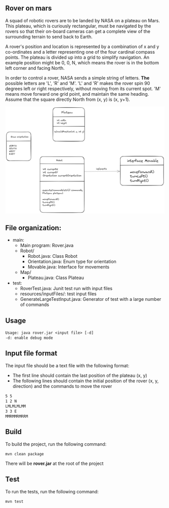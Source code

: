 ## Rover on mars
A squad of robotic rovers are to be landed by NASA on a plateau on Mars. This plateau, which is curiously rectangular, must be navigated by the rovers so that their on-board cameras can get a complete view of the surrounding terrain to send back to Earth.

A rover's position and location is represented by a combination of x and y
co-ordinates and a letter representing one of the four cardinal compass
points. The plateau is divided up into a grid to simplify navigation. An
example position might be 0, 0, N, which means the rover is in the bottom
left corner and facing North.

In order to control a rover, NASA sends a simple string of letters. **The**
possible letters are 'L', 'R' and 'M'. 'L' and 'R' makes the rover spin 90
degrees left or right respectively, without moving from its current spot.
'M' means move forward one grid point, and maintain the same heading.
Assume that the square directly North from (x, y) is (x, y+1).

![alt text](diagramme.png)
## File organization:
- main:
  - Main program: Rover.java
  - Robot/
    - Robot.java: Class Robot
    - Orientation.java: Enum type for orientation
    - Movable.java: Interface for movements
  - Map/
    - Plateau.java: Class Plateau
-  test:
   -  RoverTest.java: Junit test run with input files
   -  resources/inputFiles/: test input files
   -  GenerateLargeTestInput.java: Generator of test with a large number of commands
## Usage
```
Usage: java rover.jar <input file> [-d] 
-d: enable debug mode
```

## Input file format
The input file should be a text file with the following format:
- The first line should contain the last position of the plateau (x, y)
- The following lines should contain the initial position of the rover (x, y, direction) and the commands to move the rover
```
5 5
1 2 N
LMLMLMLMM
3 3 E
MMRMMRMRRM
```

## Build
To build the project, run the following command:
```
mvn clean package
``` 
There will be **rover.jar** at the root of the project

## Test
To run the tests, run the following command:
```
mvn test
```



